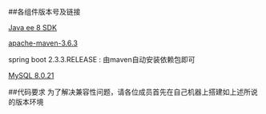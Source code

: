 ##各组件版本号及链接

[Java ee 8 SDK](https://www.oracle.com/java/technologies/java-archive-eesdk-downloads.html)

[apache-maven-3.6.3](https://maven.apache.org/download.cgi)

spring boot 2.3.3.RELEASE : 由maven自动安装依赖包即可

[MySQL 8.0.21](https://dev.mysql.com/downloads/mysql/)

##代码要求
为了解决兼容性问题，请各位成员首先在自己机器上搭建如上述所说的版本环境



